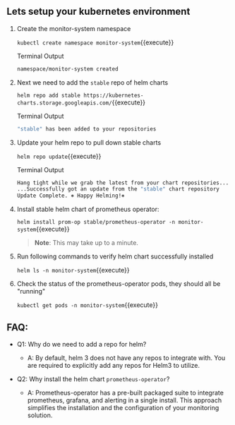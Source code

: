 ## Lets setup your kubernetes environment

1. Create the monitor-system namespace

    `kubectl create namespace monitor-system`{{execute}}

    Terminal Output
    ```bash
    namespace/monitor-system created
    ```

2. Next we need to add the `stable` repo of helm charts

    `helm repo add stable https://kubernetes-charts.storage.googleapis.com/`{{execute}}

    Terminal Output
    ```bash
    "stable" has been added to your repositories
    ```

3. Update your helm repo to pull down stable charts

    `helm repo update`{{execute}}

    Terminal Output
    ```bash
    Hang tight while we grab the latest from your chart repositories...
    ...Successfully got an update from the "stable" chart repository
    Update Complete. ⎈ Happy Helming!⎈
    ```

4. Install stable helm chart of prometheus operator:

    `helm install prom-op stable/prometheus-operator -n monitor-system`{{execute}}

    >**Note**: This may take up to a minute.

5. Run following commands to verify helm chart successfully installed

    `helm ls -n monitor-system`{{execute}}

6. Check the status of the prometheus-operator pods, they should all be "running"

    `kubectl get pods -n monitor-system`{{execute}}

## FAQ:

- Q1: Why do we need to add a repo for helm?
    - A: By default, helm 3 does not have any repos to integrate with. You are required to explicitly add any repos for Helm3 to utilize.

- Q2: Why install the helm chart `prometheus-operator`?
    - A: Prometheus-operator has a pre-built packaged suite to integrate prometheus, grafana, and alerting in a single install. This approach simplifies the installation and the configuration of your monitoring solution.

